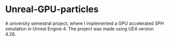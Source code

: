 # Unreal-GPU-particles

A university semestral project, where I implemented a GPU accelerated SPH simulation in Unreal Engine 4.
The project was made using UE4 version 4.26. 
